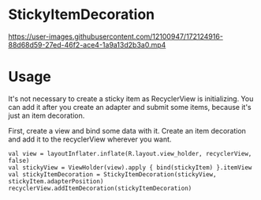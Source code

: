 # StickyItemDecoration

https://user-images.githubusercontent.com/12100947/172124916-88d68d59-27ed-46f2-ace4-1a9a13d2b3a0.mp4

# Usage

It's not necessary to create a sticky item as RecyclerView is initializing. You can add it after you create an adapter and submit some items, because it's just an item decoration.

First, create a view and bind some data with it. Create an item decoration and add it to the recyclerView wherever you want.

```
val view = layoutInflater.inflate(R.layout.view_holder, recyclerView, false)
val stickyView = ViewHolder(view).apply { bind(stickyItem) }.itemView
val stickyItemDecoration = StickyItemDecoration(stickyView, stickyItem.adapterPosition)
recyclerView.addItemDecoration(stickyItemDecoration)
```
